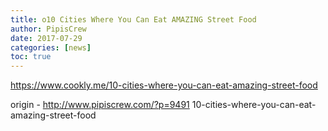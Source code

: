 ```yaml
---
title: o10 Cities Where You Can Eat AMAZING Street Food
author: PipisCrew
date: 2017-07-29
categories: [news]
toc: true
---
```


https://www.cookly.me/10-cities-where-you-can-eat-amazing-street-food

origin - http://www.pipiscrew.com/?p=9491 10-cities-where-you-can-eat-amazing-street-food